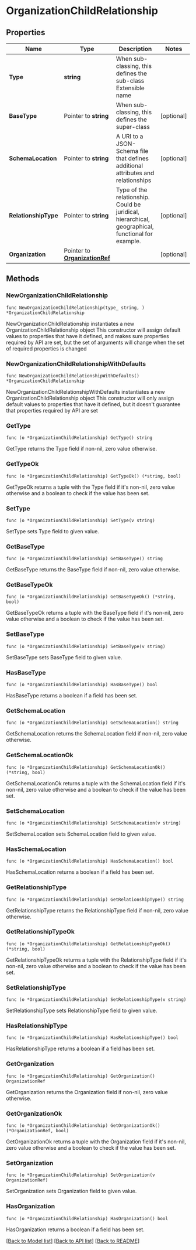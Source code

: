 # OrganizationChildRelationship

## Properties

Name | Type | Description | Notes
------------ | ------------- | ------------- | -------------
**Type** | **string** | When sub-classing, this defines the sub-class Extensible name | 
**BaseType** | Pointer to **string** | When sub-classing, this defines the super-class | [optional] 
**SchemaLocation** | Pointer to **string** | A URI to a JSON-Schema file that defines additional attributes and relationships | [optional] 
**RelationshipType** | Pointer to **string** | Type of the relationship. Could be juridical, hierarchical, geographical, functional for example. | [optional] 
**Organization** | Pointer to [**OrganizationRef**](OrganizationRef.md) |  | [optional] 

## Methods

### NewOrganizationChildRelationship

`func NewOrganizationChildRelationship(type_ string, ) *OrganizationChildRelationship`

NewOrganizationChildRelationship instantiates a new OrganizationChildRelationship object
This constructor will assign default values to properties that have it defined,
and makes sure properties required by API are set, but the set of arguments
will change when the set of required properties is changed

### NewOrganizationChildRelationshipWithDefaults

`func NewOrganizationChildRelationshipWithDefaults() *OrganizationChildRelationship`

NewOrganizationChildRelationshipWithDefaults instantiates a new OrganizationChildRelationship object
This constructor will only assign default values to properties that have it defined,
but it doesn't guarantee that properties required by API are set

### GetType

`func (o *OrganizationChildRelationship) GetType() string`

GetType returns the Type field if non-nil, zero value otherwise.

### GetTypeOk

`func (o *OrganizationChildRelationship) GetTypeOk() (*string, bool)`

GetTypeOk returns a tuple with the Type field if it's non-nil, zero value otherwise
and a boolean to check if the value has been set.

### SetType

`func (o *OrganizationChildRelationship) SetType(v string)`

SetType sets Type field to given value.


### GetBaseType

`func (o *OrganizationChildRelationship) GetBaseType() string`

GetBaseType returns the BaseType field if non-nil, zero value otherwise.

### GetBaseTypeOk

`func (o *OrganizationChildRelationship) GetBaseTypeOk() (*string, bool)`

GetBaseTypeOk returns a tuple with the BaseType field if it's non-nil, zero value otherwise
and a boolean to check if the value has been set.

### SetBaseType

`func (o *OrganizationChildRelationship) SetBaseType(v string)`

SetBaseType sets BaseType field to given value.

### HasBaseType

`func (o *OrganizationChildRelationship) HasBaseType() bool`

HasBaseType returns a boolean if a field has been set.

### GetSchemaLocation

`func (o *OrganizationChildRelationship) GetSchemaLocation() string`

GetSchemaLocation returns the SchemaLocation field if non-nil, zero value otherwise.

### GetSchemaLocationOk

`func (o *OrganizationChildRelationship) GetSchemaLocationOk() (*string, bool)`

GetSchemaLocationOk returns a tuple with the SchemaLocation field if it's non-nil, zero value otherwise
and a boolean to check if the value has been set.

### SetSchemaLocation

`func (o *OrganizationChildRelationship) SetSchemaLocation(v string)`

SetSchemaLocation sets SchemaLocation field to given value.

### HasSchemaLocation

`func (o *OrganizationChildRelationship) HasSchemaLocation() bool`

HasSchemaLocation returns a boolean if a field has been set.

### GetRelationshipType

`func (o *OrganizationChildRelationship) GetRelationshipType() string`

GetRelationshipType returns the RelationshipType field if non-nil, zero value otherwise.

### GetRelationshipTypeOk

`func (o *OrganizationChildRelationship) GetRelationshipTypeOk() (*string, bool)`

GetRelationshipTypeOk returns a tuple with the RelationshipType field if it's non-nil, zero value otherwise
and a boolean to check if the value has been set.

### SetRelationshipType

`func (o *OrganizationChildRelationship) SetRelationshipType(v string)`

SetRelationshipType sets RelationshipType field to given value.

### HasRelationshipType

`func (o *OrganizationChildRelationship) HasRelationshipType() bool`

HasRelationshipType returns a boolean if a field has been set.

### GetOrganization

`func (o *OrganizationChildRelationship) GetOrganization() OrganizationRef`

GetOrganization returns the Organization field if non-nil, zero value otherwise.

### GetOrganizationOk

`func (o *OrganizationChildRelationship) GetOrganizationOk() (*OrganizationRef, bool)`

GetOrganizationOk returns a tuple with the Organization field if it's non-nil, zero value otherwise
and a boolean to check if the value has been set.

### SetOrganization

`func (o *OrganizationChildRelationship) SetOrganization(v OrganizationRef)`

SetOrganization sets Organization field to given value.

### HasOrganization

`func (o *OrganizationChildRelationship) HasOrganization() bool`

HasOrganization returns a boolean if a field has been set.


[[Back to Model list]](../README.md#documentation-for-models) [[Back to API list]](../README.md#documentation-for-api-endpoints) [[Back to README]](../README.md)


